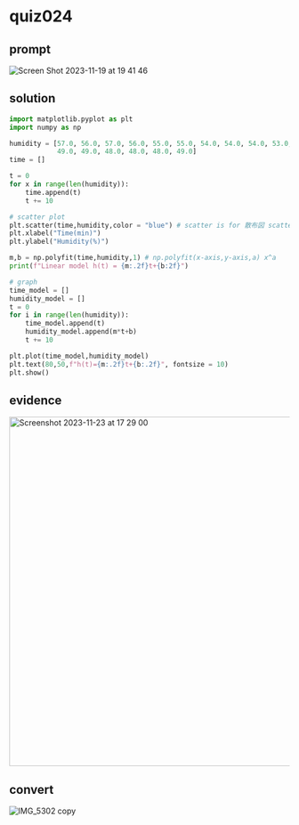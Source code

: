 # quiz024

## prompt
![Screen Shot 2023-11-19 at 19 41 46](https://github.com/ayyyane/unit2_g11/assets/142702159/a7b830b0-006e-45cf-9876-015b66bb8307)

## solution
```.py
import matplotlib.pyplot as plt
import numpy as np

humidity = [57.0, 56.0, 57.0, 56.0, 55.0, 55.0, 54.0, 54.0, 54.0, 53.0, 53.0, 54.0, 53.0, 53.0, 52.0, 52.0, 51.0, 51.0, 51.0, 50.0, 50.0, 49.0, 50.0, 49.0, 49.0, 48.0,
            49.0, 49.0, 48.0, 48.0, 48.0, 49.0]
time = []

t = 0
for x in range(len(humidity)):
    time.append(t)
    t += 10

# scatter plot
plt.scatter(time,humidity,color = "blue") # scatter is for 散布図 scatter plot
plt.xlabel("Time(min)")
plt.ylabel("Humidity(%)")

m,b = np.polyfit(time,humidity,1) # np.polyfit(x-axis,y-axis,a) x^a
print(f"Linear model h(t) = {m:.2f}t+{b:2f}")

# graph
time_model = []
humidity_model = []
t = 0
for i in range(len(humidity)):
    time_model.append(t)
    humidity_model.append(m*t+b)
    t += 10

plt.plot(time_model,humidity_model)
plt.text(80,50,f"h(t)={m:.2f}t+{b:.2f}", fontsize = 10)
plt.show()


```

## evidence
<img width="628" alt="Screenshot 2023-11-23 at 17 29 00" src="https://github.com/ayyyane/unit2_g11/assets/142702159/ee57a79f-35fc-479f-9c0f-c15e079e1a11">


## convert
![IMG_5302 copy](https://github.com/ayyyane/unit2_g11/assets/142702159/d011d5ed-7948-4f08-80e0-d8a0b05f1efe)
